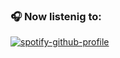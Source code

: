 ### 🎧 Now listenig to:
[![spotify-github-profile](https://spotify-github-profile.vercel.app/api/view?uid=31ddwlrsks3u4hg6hfio3epxpipe&cover_image=false&theme=default&bar_color=ff9500&bar_color_cover=false)](https://github.com/kittinan/spotify-github-profile)
